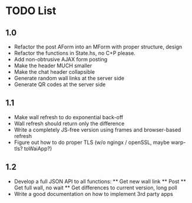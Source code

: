 TODO List
=========

1.0
---

* Refactor the post AForm into an MForm with proper structure, design
* Refactor the functions in State.hs, no C+P please.
* Add non-obtrusive AJAX form posting
* Make the header MUCH smaller
* Make the chat header collapsible
* Generate random wall links at the server side
* Generate QR codes at the server side

1.1
---

* Make wall refresh to do exponential back-off
* Wall refresh should return only the difference
* Write a completely JS-free version using frames and browser-based refresh
* Figure out how to do proper TLS (w/o ngingx / openSSL, maybe warp-tls? toWaiApp?)

1.2
---

* Develop a full JSON API to all functions:
** Get new wall link
** Post
** Get full wall, no wait
** Get differences to current version, long poll
* Write a good documentation on how to implement 3rd party apps


